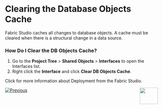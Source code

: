 # Clearing the Database Objects Cache

Fabric Studio caches all changes to database objects. A cache must be cleared when there is a structural change in a data source.

### How Do I Clear the DB Objects Cache?

1.	Go to the **Project Tree** > **Shared Objects** > **Interfaces** to open the Interfaces list.
2.	Right click the **Interface** and click **Clear DB Objects Cache**.

Click for more information about Deployment from the Fabric Studio.

[![Previous](https://github.com/k2view-academy/K2View-Academy/blob/master/articles/images/Previous.png)](https://github.com/k2view-academy/K2View-Academy/blob/master/articles/05_DB_interfaces/07_deleting_disabling_an_interface.md)[<img align="right" width="60" height="54" src="https://github.com/k2view-academy/K2View-Academy/blob/master/articles/images/Next.png">](https://github.com/k2view-academy/K2View-Academy/blob/master/articles/05_DB_interfaces/09_fabric_API_for_DB_interfaces.md)

